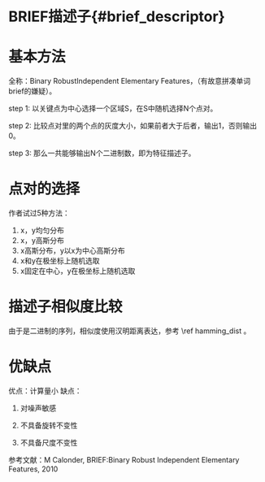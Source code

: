 BRIEF描述子{#brief_descriptor}
========================

# 基本方法

全称：Binary RobustIndependent Elementary Features，（有故意拼凑单词brief的嫌疑）。

step 1: 以关键点为中心选择一个区域S，在S中随机选择N个点对。

step 2: 比较点对里的两个点的灰度大小，如果前者大于后者，输出1，否则输出0。

step 3: 那么一共能够输出N个二进制数，即为特征描述子。

# 点对的选择

作者试过5种方法：
1. x，y均匀分布
2. x，y高斯分布
3. x高斯分布，y以x为中心高斯分布
4. x和y在极坐标上随机选取
5. x固定在中心，y在极坐标上随机选取

# 描述子相似度比较

由于是二进制的序列，相似度使用汉明距离表达，参考 \ref hamming_dist 。

# 优缺点

优点：计算量小
缺点：

1. 对噪声敏感

2. 不具备旋转不变性

3. 不具备尺度不变性

参考文献：M Calonder, BRIEF:Binary Robust Independent Elementary Features, 2010
